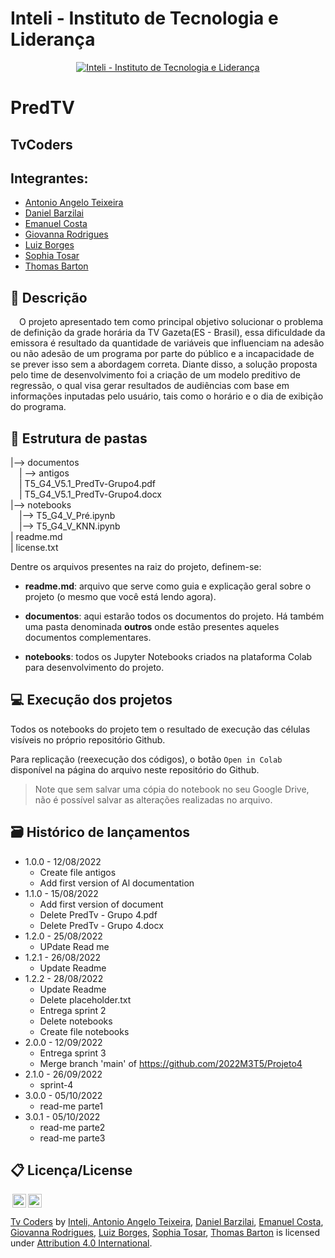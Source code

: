 # Inteli - Instituto de Tecnologia e Liderança 

<p align="center">
<a href= "https://www.inteli.edu.br/"><img src="https://www.inteli.edu.br/wp-content/uploads/2021/08/20172028/marca_1-2.png" alt="Inteli - Instituto de Tecnologia e Liderança" border="0"></a>
</p>

# PredTV

## TvCoders

## Integrantes: 
- <a href=''>Antonio Angelo Teixeira</a>
- <a href="https://www.linkedin.com/in/daniel-barzilai-061036234/">Daniel Barzilai</a>
- <a href="https://www.linkedin.com/in/emanuel-45b637185/">Emanuel Costa</a>
- <a href="https://www.linkedin.com/in/giovanna-rodrigues-araujo/">Giovanna Rodrigues</a>
- <a href="https://www.linkedin.com/in/sbluizfernando/"> Luiz Borges</a>
- <a href="https://www.linkedin.com/in/sophia-de-oliveira-tosar-aba7ab23b/">Sophia Tosar</a>
- <a href="https://www.linkedin.com/in/victorbarq/">Thomas Barton</a> 


## 📝 Descrição
&emsp;O projeto apresentado tem como principal objetivo solucionar o problema de definição da grade horária da TV Gazeta(ES - Brasil), essa dificuldade da emissora é resultado da quantidade de variáveis que influenciam na adesão ou não adesão de um programa por parte do público e a incapacidade de se prever isso sem a abordagem correta. Diante disso, a solução proposta pelo time de desenvolvimento foi a criação de um modelo preditivo de regressão, o qual visa gerar resultados de audiências com base em informações inputadas pelo usuário, tais como o horário e o dia de exibição do programa.

## 📁 Estrutura de pastas

|--> documentos<br>
  &emsp;| --> antigos <br>
  &emsp;| T5_G4_V5.1_PredTv-Grupo4.pdf<br>
  &emsp;| T5_G4_V5.1_PredTv-Grupo4.docx<br>
|--> notebooks<br>
  &emsp;|--> T5_G4_V_Pré.ipynb<br>
  &emsp;|--> T5_G4_V_KNN.ipynb<br>
| readme.md<br>
| license.txt

Dentre os arquivos presentes na raiz do projeto, definem-se:

- <b>readme.md</b>: arquivo que serve como guia e explicação geral sobre o projeto (o mesmo que você está lendo agora).

- <b>documentos</b>: aqui estarão todos os documentos do projeto. Há também uma pasta denominada <b>outros</b> onde estão presentes aqueles documentos complementares.

- <b>notebooks</b>: todos os Jupyter Notebooks criados na plataforma Colab para desenvolvimento do projeto.

## 💻 Execução dos projetos

Todos os notebooks do projeto tem o resultado de execução das células visíveis no próprio repositório Github.

Para replicação (reexecução dos códigos), o botão `Open in Colab` disponível na página do arquivo neste repositório do Github.
> Note que sem salvar uma cópia do notebook no seu Google Drive, não é possível salvar as alterações realizadas no arquivo.
## 🗃 Histórico de lançamentos

* 1.0.0 - 12/08/2022
    * Create file antigos
    * Add first version of Al documentation
* 1.1.0 - 15/08/2022
    * Add first version of document
    * Delete PredTv - Grupo 4.pdf
    * Delete PredTv - Grupo 4.docx
* 1.2.0 - 25/08/2022
    * UPdate Read me
* 1.2.1 - 26/08/2022
    * Update Readme
* 1.2.2 - 28/08/2022
    * Update Readme
    * Delete placeholder.txt
    * Entrega sprint 2
    * Delete notebooks
    * Create file notebooks
* 2.0.0 - 12/09/2022
    * Entrega sprint 3
    * Merge branch 'main' of https://github.com/2022M3T5/Projeto4
* 2.1.0 - 26/09/2022
    * sprint-4
* 3.0.0 - 05/10/2022
    * read-me parte1   
* 3.0.1 - 05/10/2022
     * read-me parte2
     * read-me parte3

## 📋 Licença/License

<img style="height:22px!important;margin-left:3px;vertical-align:text-bottom;" src="https://mirrors.creativecommons.org/presskit/icons/cc.svg?ref=chooser-v1"><img style="height:22px!important;margin-left:3px;vertical-align:text-bottom;" src="https://mirrors.creativecommons.org/presskit/icons/by.svg?ref=chooser-v1"><p xmlns:cc="http://creativecommons.org/ns#" xmlns:dct="http://purl.org/dc/terms/"><a property="dct:title" rel="cc:attributionURL" href="https://github.com/2022M3T4-Inteli/TvCoders">Tv Coders</a> <a>by</a> <a rel="cc:attributionURL dct:creator" property="cc:attributionName" href="https://github.com/InteliProjects/.github/blob/main/profile/README.md">Inteli, <a href=''>Antonio Angelo Teixeira</a>, <a href="https://www.linkedin.com/in/daniel-barzilai-061036234/">Daniel Barzilai</a>, <a href="https://www.linkedin.com/in/emanuel-45b637185/">Emanuel Costa</a>, <a href="https://www.linkedin.com/in/giovanna-rodrigues-araujo/">Giovanna Rodrigues</a>, <a href="https://www.linkedin.com/in/sbluizfernando/"> Luiz Borges</a>, <a href="https://www.linkedin.com/in/sophia-de-oliveira-tosar-aba7ab23b/">Sophia Tosar</a>, <a href="https://www.linkedin.com/in/victorbarq/">Thomas Barton</a> is licensed under <a href="http://creativecommons.org/licenses/by/4.0/?ref=chooser-v1" target="_blank" rel="license noopener noreferrer" style="display:inline-block;">Attribution 4.0 International</a>.</p>
